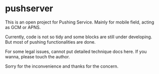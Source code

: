 pushserver
==========
This is an open project for Pushing Service.
Mainly for mobile field, acting as GCM or APNS.

Currently, code is not so tidy and some blocks are still under developing.
But most of pushing functionalities are done.

For some legal issues, cannot put detailed technique docs here.
If you wanna, please touch the author.

Sorry for the inconvenience and thanks for the concern.
